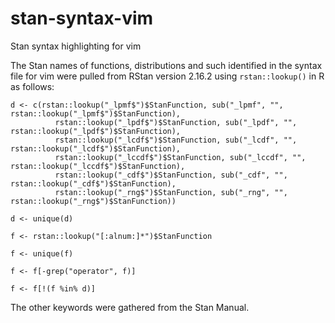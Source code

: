# stan-syntax-vim
Stan syntax highlighting for vim

The Stan names of functions, distributions and such identified in the syntax file for vim were pulled from RStan version 2.16.2 using `rstan::lookup()` in R as follows:

```
d <- c(rstan::lookup("_lpmf$")$StanFunction, sub("_lpmf", "", rstan::lookup("_lpmf$")$StanFunction),
          rstan::lookup("_lpdf$")$StanFunction, sub("_lpdf", "", rstan::lookup("_lpdf$")$StanFunction),
          rstan::lookup("_lcdf$")$StanFunction, sub("_lcdf", "", rstan::lookup("_lcdf$")$StanFunction),
          rstan::lookup("_lccdf$")$StanFunction, sub("_lccdf", "", rstan::lookup("_lccdf$")$StanFunction),
          rstan::lookup("_cdf$")$StanFunction, sub("_cdf", "", rstan::lookup("_cdf$")$StanFunction),
          rstan::lookup("_rng$")$StanFunction, sub("_rng", "", rstan::lookup("_rng$")$StanFunction))

d <- unique(d)

f <- rstan::lookup("[:alnum:]*")$StanFunction

f <- unique(f)

f <- f[-grep("operator", f)]

f <- f[!(f %in% d)]
```
The other keywords were gathered from the Stan Manual.
